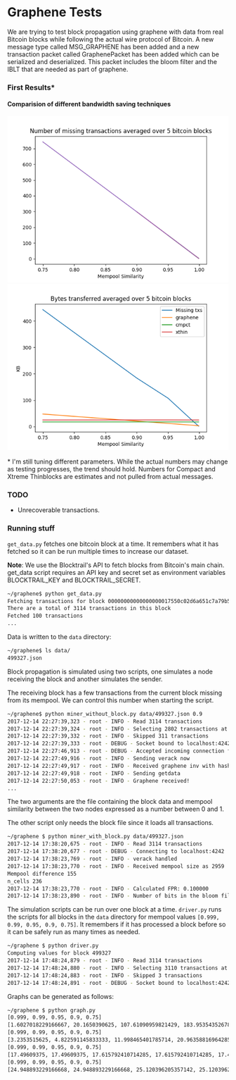 # Graphene Tests

We are trying to test block propagation using graphene with data from real Bitcoin blocks while following the actual wire protocol of Bitcoin. A new message type called MSG_GRAPHENE has been added and a new transaction packet called GraphenePacket has been added which can be serialized and deserialized. This packet includes the bloom filter and the IBLT that are needed as part of graphene.

### First Results*

#### Comparision of different bandwidth saving techniques
![Number of missing transactions](n_missing.png)
![Comparision of different bandwidth saving techniques](mempool.png)


\* I'm still tuning different parameters. While the actual numbers may change as testing progresses, the trend should hold. Numbers for Compact and Xtreme Thinblocks are estimates and not pulled from actual messages.

### TODO

* Unrecoverable transactions.

### Running stuff

``get_data.py`` fetches one bitcoin block at a time. It remembers what it has fetched so it can be run multiple times to increase our dataset.

__Note__: We use the Blocktrail's API to fetch blocks from Bitcoin's main chain. get_data script requires an API key and secret set as environment variables BLOCKTRAIL_KEY and BLOCKTRAIL_SECRET.

```bash
~/graphene$ python get_data.py
Fetching transactions for block 00000000000000000017550c02d6a651c7a79b54c07d4a33b55c5f88c9bf8e3d
There are a total of 3114 transactions in this block
Fetched 100 transactions
...
```

Data is written to the ``data`` directory:
```bash
~/graphene$ ls data/
499327.json
```

Block propagation is simulated using two scripts, one simulates a node receiving the block and another simulates the sender.

The receiving block has a few transactions from the current block missing from its mempool. We can control this number when starting the script.

```bash
~/graphene$ python miner_without_block.py data/499327.json 0.9
2017-12-14 22:27:39,323 - root - INFO - Read 3114 transactions
2017-12-14 22:27:39,324 - root - INFO - Selecting 2802 transactions at random for inclusion in mempool
2017-12-14 22:27:39,332 - root - INFO - Skipped 311 transactions
2017-12-14 22:27:39,333 - root - DEBUG - Socket bound to localhost:4242
2017-12-14 22:27:46,913 - root - DEBUG - Accepted incoming connection from 127.0.0.1:37178
2017-12-14 22:27:49,916 - root - INFO - Sending verack now
2017-12-14 22:27:49,917 - root - INFO - Received graphene inv with hash ... 
2017-12-14 22:27:49,918 - root - INFO - Sending getdata
2017-12-14 22:27:50,053 - root - INFO - Graphene received!
...
```
The two arguments are the file containing the block data and mempool similarity between the two nodes expressed as a number between 0 and 1.


The other script only needs the block file since it loads all transactions.
```bash
~/graphene $ python miner_with_block.py data/499327.json
2017-12-14 17:38:20,675 - root - INFO - Read 3114 transactions
2017-12-14 17:38:20,677 - root - DEBUG - Connecting to localhost:4242
2017-12-14 17:38:23,769 - root - INFO - verack handled
2017-12-14 17:38:23,770 - root - INFO - Received mempool size as 2959
Mempool difference 155
n_cells 236
2017-12-14 17:38:23,770 - root - INFO - Calculated FPR: 0.100000
2017-12-14 17:38:23,890 - root - INFO - Number of bits in the bloom filter: 14924
```

The simulation scripts can be run over one block at a time. ``driver.py`` runs the scripts for all blocks in the ``data`` directory for mempool values ``[0.999, 0.99, 0.95, 0.9, 0.75]``. It remembers if it has processed a block before so it can be safely run as many times as needed.

```bash
~/graphene $ python driver.py
Computing values for block 499327
2017-12-14 17:48:24,879 - root - INFO - Read 3114 transactions
2017-12-14 17:48:24,880 - root - INFO - Selecting 3110 transactions at random for inclusion in mempool
2017-12-14 17:48:24,883 - root - INFO - Skipped 3 transactions
2017-12-14 17:48:24,891 - root - DEBUG - Socket bound to localhost:4242
```

Graphs can be generated as follows:
```bash
~/graphene $ python graph.py 
[0.999, 0.99, 0.95, 0.9, 0.75]
[1.6027018229166667, 20.1650390625, 107.61090959821429, 183.95354352678572, 443.32975260416669]
[0.999, 0.99, 0.95, 0.9, 0.75]
[3.2353515625, 4.822591145833333, 11.998465401785714, 20.963588169642858, 47.535807291666664]
[0.999, 0.99, 0.95, 0.9, 0.75]
[17.49609375, 17.49609375, 17.615792410714285, 17.615792410714285, 17.49609375]
[0.999, 0.99, 0.95, 0.9, 0.75]
[24.948893229166668, 24.948893229166668, 25.120396205357142, 25.120396205357142, 24.948893229166668]
```
